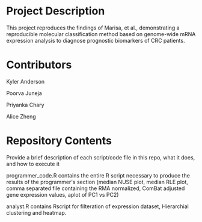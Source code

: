 # Project Description

This project reproduces the findings of Marisa, et al., demonstrating a reproducible molecular classification method based on genome-wide mRNA expression analysis to diagnose prognostic biomarkers of CRC patients. 

# Contributors

Kyler Anderson

Poorva Juneja

Priyanka Chary

Alice Zheng

# Repository Contents

Provide a brief description of each script/code file in this repo, what it does, and how to execute it

programmer_code.R contains the entire R script necessary to produce the results of the programmer's section (median NUSE plot, median RLE plot, comma separated file containing the RMA normalized, ComBat adjusted gene expression values, aplot of PC1 vs PC2)

analyst.R contains Rscript for filteration of expression dataset, Hierarchial clustering and heatmap.
